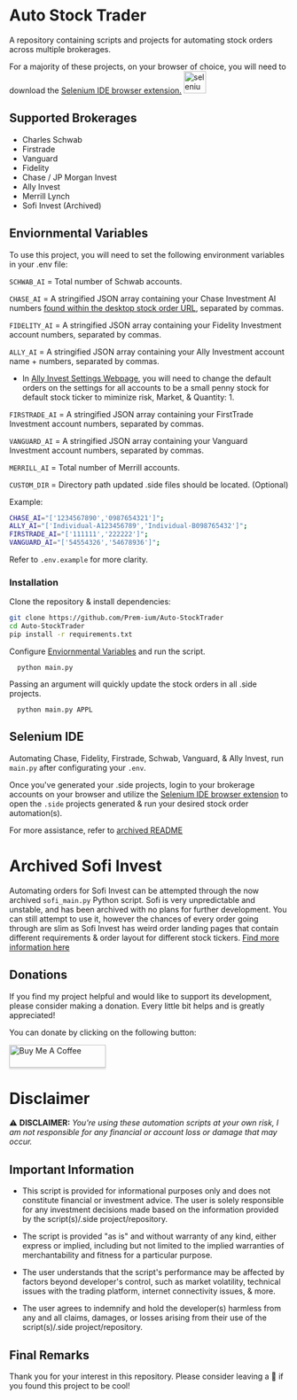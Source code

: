 # Auto Stock Trader

A repository containing scripts and projects for automating stock orders across multiple brokerages.


For a majority of these projects, on your browser of choice, you will need to download the [Selenium IDE browser extension.](https://github.com/SeleniumHQ/selenium-ide)  <a href="https://www.selenium.dev/selenium-ide/" target="_blank"
rel="noreferrer"> <img
src="https://raw.githubusercontent.com/detain/svg-logos/780f25886640cef088af994181646db2f6b1a3f8/svg/selenium-logo.svg"
alt="selenium" width="40" height="40" /></a>

## Supported Brokerages
- Charles Schwab 
- Firstrade
- Vanguard
- Fidelity
- Chase / JP Morgan Invest
- Ally Invest
- Merrill Lynch
- Sofi Invest (Archived)

## Enviornmental Variables

To use this project, you will need to set the following environment variables in your .env file:

`SCHWAB_AI` = Total number of Schwab accounts.

`CHASE_AI` = A stringified JSON array containing your Chase Investment AI numbers 
[found within the desktop stock order URL](https://user-images.githubusercontent.com/80719066/216079858-746af166-8387-41ad-9564-dd0c6285eb39.png), separated by commas.

`FIDELITY_AI` = A stringified JSON array containing your Fidelity Investment account numbers, separated by commas.

`ALLY_AI` = A stringified JSON array containing your Ally Investment account name + numbers, separated by commas.

   - In [Ally Invest Settings Webpage](https://live.invest.ally.com/settings), you will need to change the default orders on the settings for all accounts to be a small penny stock for default stock ticker to miminize risk, Market, & Quantity: 1.

`FIRSTRADE_AI` = A stringified JSON array containing your FirstTrade Investment account numbers, separated by commas.

`VANGUARD_AI` = A stringified JSON array containing your Vanguard Investment account numbers, separated by commas.

`MERRILL_AI` = Total number of Merrill accounts.

`CUSTOM_DIR` = Directory path updated .side files should be located. (Optional)

Example:

```bash
CHASE_AI="['1234567890','0987654321']";
ALLY_AI="['Individual-A123456789','Individual-B098765432']";
FIRSTRADE_AI="['111111','222222']";
VANGUARD_AI="['54554326','54678936']";
```
Refer to `.env.example` for more clarity. 

### Installation

Clone the repository & install dependencies:

```bash
git clone https://github.com/Prem-ium/Auto-StockTrader
cd Auto-StockTrader
pip install -r requirements.txt
```

Configure [Enviornmental Variables](https://github.com/Prem-ium/Auto-StockTrader#enviornmental-variables) and run the script.
```
  python main.py
```

Passing an argument will quickly update the stock orders in all .side projects.
```
  python main.py APPL
```
## Selenium IDE
Automating Chase, Fidelity, Firstrade, Schwab, Vanguard, & Ally Invest, run `main.py` after configurating your `.env`.

Once you've generated your .side projects, login to your brokerage accounts on your browser and utilize the [Selenium IDE browser extension](https://github.com/SeleniumHQ/selenium-ide) to open the `.side` projects generated & run your desired stock order automation(s).

For more assistance, refer to [archived README](https://github.com/Prem-ium/Auto-StockTrader/blob/main/src/X_Archive/README.MD)

# Archived Sofi Invest

Automating orders for Sofi Invest can be attempted through the now archived `sofi_main.py` Python script. 
Sofi is very unpredictable and unstable, and has been archived with no plans for further development.
You can still attempt to use it, however the chances of every order going through are slim as Sofi Invest has weird order landing pages that contain different requirements & order layout for different stock tickers.
[Find more information here](https://github.com/Prem-ium/Auto-StockTrader/blob/main/src/X_Archive/README.MD#sofi-invest-automation)

## Donations
If you find my project helpful and would like to support its development, please consider making a donation. Every little bit helps and is greatly appreciated!

You can donate by clicking on the following button:

<a href="https://www.buymeacoffee.com/prem.ium" target="_blank"><img src="https://raw.githubusercontent.com/Prem-ium/youtube-analytics-bot/main/output-examples/media/coffee-logo.png" alt="Buy Me A Coffee" style="height: 41px !important;width: 174px !important;box-shadow: 0px 3px 2px 0px rgba(190, 190, 190, 0.5) !important;-webkit-box-shadow: 0px 3px 2px 0px rgba(190, 190, 190, 0.5) !important;" ></a>

# Disclaimer

⚠️ **DISCLAIMER:** _You're using these automation scripts at your own risk, I am not responsible for any financial or account loss or damage that may occur._

## Important Information

- This script is provided for informational purposes only and does not constitute financial or investment advice. The user is solely responsible for any investment decisions made based on the information provided by the script(s)/.side project/repository.

- The script is provided "as is" and without warranty of any kind, either express or implied, including but not limited to the implied warranties of merchantability and fitness for a particular purpose.

- The user understands that the script's performance may be affected by factors beyond developer's control, such as market volatility, technical issues with the trading platform, internet connectivity issues, & more.

- The user agrees to indemnify and hold the developer(s) harmless from any and all claims, damages, or losses arising from their use of the script(s)/.side project/repository.

## Final Remarks

Thank you for your interest in this repository. 
Please consider leaving a :star2: if you found this project to be cool!

